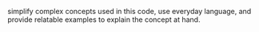 
simplify complex concepts used in this code, use everyday language, and provide relatable examples to explain the concept at hand.

